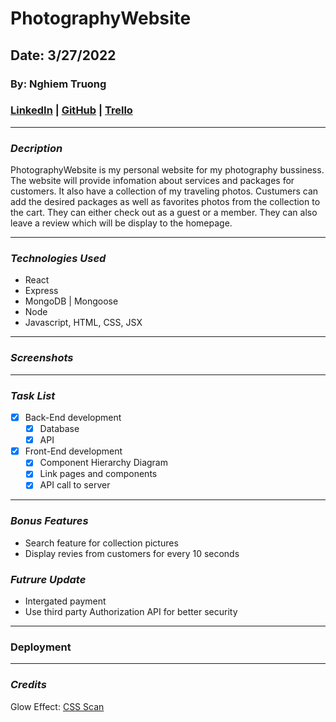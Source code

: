 # PhotographyWebsite

## Date: 3/27/2022

### By: Nghiem Truong

### [LinkedIn](https://www.linkedin.com/in/nghiem-v-truong/) | [GitHub](https://github.com/vinhnghiemcr) | [Trello](https://trello.com/b/TAKGraHB/photographywebsite)

---

### **_Decription_**

PhotographyWebsite is my personal website for my photography bussiness. The website will provide infomation about services and packages for customers. It also have a collection of my traveling photos. Custumers can add the desired packages as well as favorites photos from the collection to the cart. They can either check out as a guest or a member. They can also leave a review which will be display to the homepage.

---

### **_Technologies Used_**

- React
- Express
- MongoDB | Mongoose
- Node
- Javascript, HTML, CSS, JSX

---

### **_Screenshots_**

<!-- Image 1
![Image 1](https://external-content.duckduckgo.com/iu/?u=https%3A%2F%2Ftse2.mm.bing.net%2Fth%3Fid%3DOIP.R3IAG0Z7SAzTV56Xuvs1LwHaFj%26pid%3DApi&f=1) -->

---

### **_Task List_**

- [x] Back-End development
  - [x] Database
  - [x] API
- [x] Front-End development
  - [x] Component Hierarchy Diagram
  - [x] Link pages and components
  - [x] API call to server

---

### **_Bonus Features_**

- Search feature for collection pictures
- Display revies from customers for every 10 seconds

### **_Futrure Update_**

- Intergated payment
- Use third party Authorization API for better security

---

### **Deployment**

---

### **_Credits_**

Glow Effect: [CSS Scan](https://getcssscan.com/css-buttons-examples)<br />
